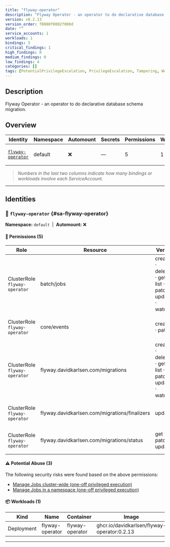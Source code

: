 ```yaml
---
title: "flyway-operator"
description: "Flyway Operator - an operator to do declarative database schema migration."
version: v0.2.13
version_order: f0000f0002f000d
date: ""
service_accounts: 1
workloads: 1
bindings: 5
critical_findings: 1
high_findings: 0
medium_findings: 0
low_findings: 4
categories: []
tags: [PotentialPrivilegeEscalation, PrivilegeEscalation, Tampering, WorkloadLifecycle, letter-F]
---
```


## Description

Flyway Operator - an operator to do declarative database schema migration.

## Overview

| Identity                                 | Namespace | Automount | Secrets | Permissions | Workloads | Risk                    |
| ---------------------------------------- | --------- | --------- | ------- | ----------- | --------- | ----------------------- |
| [`flyway-operator`](#sa-flyway-operator) | default   | ❌        | —       | 5           | 1         | {{< risk "Critical" >}} |

> _Numbers in the last two columns indicate how many bindings or workloads involve each ServiceAccount._

---

## Identities

### 🤖 `flyway-operator` {#sa-flyway-operator}

**Namespace:** `default`  |  **Automount:** ❌

#### 🔑 Permissions (5)

| Role                          | Resource                                      | Verbs                                                 | Risk                  | Tags                                                                                                                                 |
| ----------------------------- | --------------------------------------------- | ----------------------------------------------------- | --------------------- | ------------------------------------------------------------------------------------------------------------------------------------ |
| ClusterRole `flyway-operator` | batch/jobs                                    | create · delete · get · list · patch · update · watch | {{< risk Critical >}} | {{< tag "PotentialPrivilegeEscalation" >}} {{< tag "PrivilegeEscalation" >}} {{< tag "Tampering" >}} {{< tag "WorkloadLifecycle" >}} |
| ClusterRole `flyway-operator` | core/events                                   | create · patch                                        | {{< risk Low >}}      |                                                                                                                                      |
| ClusterRole `flyway-operator` | flyway.davidkarlsen.com/migrations            | create · delete · get · list · patch · update · watch | {{< risk Low >}}      |                                                                                                                                      |
| ClusterRole `flyway-operator` | flyway.davidkarlsen.com/migrations/finalizers | update                                                | {{< risk Low >}}      |                                                                                                                                      |
| ClusterRole `flyway-operator` | flyway.davidkarlsen.com/migrations/status     | get · patch · update                                  | {{< risk Low >}}      |                                                                                                                                      |

#### ⚠️ Potential Abuse (3)

The following security risks were found based on the above permissions:

- [Manage Jobs cluster-wide (one-off privileged execution)](/rules/1041)
- [Manage Jobs in a namespace (one-off privileged execution)](/rules/1042)

#### 📦 Workloads (1)

| Kind       | Name            | Container       | Image                                       |
| ---------- | --------------- | --------------- | ------------------------------------------- |
| Deployment | flyway-operator | flyway-operator | ghcr.io/davidkarlsen/flyway-operator:0.2.13 |

---
